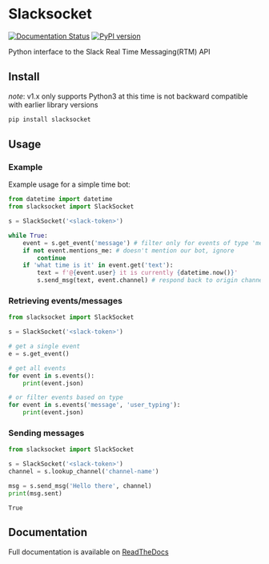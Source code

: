 # Slacksocket

[![Documentation Status](https://img.shields.io/badge/docs-latest-brightgreen.svg?style=flat)](http://slacksocket.readthedocs.org/en/latest/client/) [![PyPI version](https://badge.fury.io/py/slacksocket.svg)](https://badge.fury.io/py/slacksocket)

Python interface to the Slack Real Time Messaging(RTM) API

## Install

*note*: v1.x only supports Python3 at this time is not backward compatible with earlier library versions

```bash
pip install slacksocket
```

## Usage

### Example

Example usage for a simple time bot:
```python
from datetime import datetime
from slacksocket import SlackSocket

s = SlackSocket('<slack-token>')

while True:
    event = s.get_event('message') # filter only for events of type 'message'
    if not event.mentions_me: # doesn't mention our bot, ignore
        continue
    if 'what time is it' in event.get('text'):
        text = f'@{event.user} it is currently {datetime.now()}'
        s.send_msg(text, event.channel) # respond back to origin channel

```

### Retrieving events/messages
```python
from slacksocket import SlackSocket

s = SlackSocket('<slack-token>')

# get a single event
e = s.get_event()

# get all events
for event in s.events():
    print(event.json)

# or filter events based on type 
for event in s.events('message', 'user_typing'):
    print(event.json)
```

### Sending messages
```python
from slacksocket import SlackSocket

s = SlackSocket('<slack-token>')
channel = s.lookup_channel('channel-name')

msg = s.send_msg('Hello there', channel)
print(msg.sent)
```

```
True
```

## Documentation

Full documentation is available on [ReadTheDocs](http://slacksocket.readthedocs.org/en/latest/client/)
